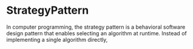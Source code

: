 # StrategyPattern

In computer programming, the strategy pattern is a behavioral software design pattern that enables selecting an algorithm at runtime. Instead of implementing a single algorithm directly,
